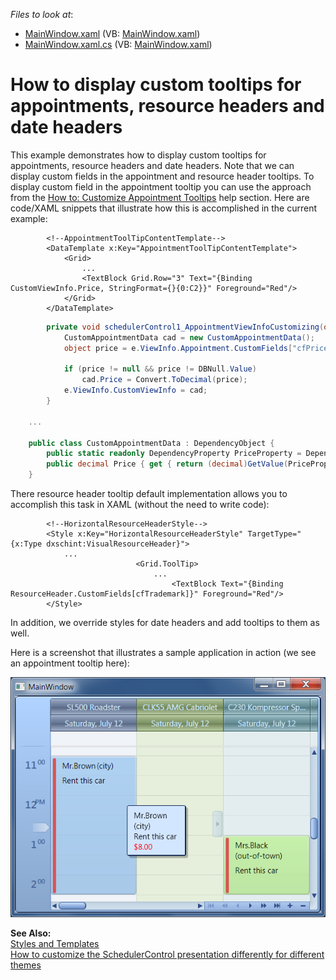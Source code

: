 <!-- default file list -->
*Files to look at*:

* [MainWindow.xaml](./CS/MainWindow.xaml) (VB: [MainWindow.xaml](./VB/MainWindow.xaml))
* [MainWindow.xaml.cs](./CS/MainWindow.xaml.cs) (VB: [MainWindow.xaml](./VB/MainWindow.xaml))
<!-- default file list end -->
# How to display custom tooltips for appointments, resource headers and date headers


<p>This example demonstrates how to display custom tooltips for appointments, resource headers and date headers. Note that we can display custom fields in the appointment and resource header tooltips. To display custom field in the appointment tooltip you can use the approach from the <a href="http://documentation.devexpress.com/#WPF/CustomDocument9452"><u>How to: Customize Appointment Tooltips</u></a> help section. Here are code/XAML snippets that illustrate how this is accomplished in the current example:<br />
</p>

```xaml
        <!--AppointmentToolTipContentTemplate-->
        <DataTemplate x:Key="AppointmentToolTipContentTemplate">
            <Grid>
                ...
                <TextBlock Grid.Row="3" Text="{Binding CustomViewInfo.Price, StringFormat={}{0:C2}}" Foreground="Red"/>
            </Grid>
        </DataTemplate>

```



```cs
        private void schedulerControl1_AppointmentViewInfoCustomizing(object sender, DevExpress.Xpf.Scheduler.AppointmentViewInfoCustomizingEventArgs e) {
            CustomAppointmentData cad = new CustomAppointmentData();
            object price = e.ViewInfo.Appointment.CustomFields["cfPrice"];

            if (price != null && price != DBNull.Value)
                cad.Price = Convert.ToDecimal(price);
            e.ViewInfo.CustomViewInfo = cad;
        }

    ...

    public class CustomAppointmentData : DependencyObject {
        public static readonly DependencyProperty PriceProperty = DependencyProperty.Register("Price", typeof(decimal), typeof(CustomAppointmentData), new PropertyMetadata(0m));
        public decimal Price { get { return (decimal)GetValue(PriceProperty); } set { SetValue(PriceProperty, value); } }
    }

```

<p>There resource header tooltip default implementation allows you to accomplish this task in XAML (without the need to write code):<br />
</p>

```xaml
        <!--HorizontalResourceHeaderStyle-->
        <Style x:Key="HorizontalResourceHeaderStyle" TargetType="{x:Type dxschint:VisualResourceHeader}">
            ...                            
                            <Grid.ToolTip>
                                ...
                                    <TextBlock Text="{Binding ResourceHeader.CustomFields[cfTrademark]}" Foreground="Red"/>
        </Style>

```

<p>In addition, we override styles for date headers and add tooltips to them as well.</p><p>Here is a screenshot that illustrates a sample application in action (we see an appointment tooltip here):</p><p><img src="https://raw.githubusercontent.com/DevExpress-Examples/how-to-display-custom-tooltips-for-appointments-resource-headers-and-date-headers-e4432/12.1.9+/media/1b10dae8-83d7-489b-9f3d-32e8704c232a.png"></p><p><strong>See Also:</strong><br />
<a href="http://documentation.devexpress.com/#WPF/CustomDocument8922"><u>Styles and Templates</u></a><br />
<a href="https://www.devexpress.com/Support/Center/p/E3450">How to customize the SchedulerControl presentation differently for different themes</a></p>

<br/>


